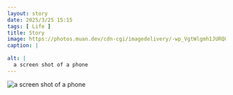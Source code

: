 ```yaml
---
layout: story
date: 2025/3/25 15:15
tags: [ Life ]
title: Story
image: https://photos.muan.dev/cdn-cgi/imagedelivery/-wp_VgtWlgmh1JURQ8t1mg/8be9cf46-4f24-492e-79bb-8eb292b36d00/public
caption: |
  
alt: |
  a screen shot of a phone
---
```



![a screen shot of a phone](https://photos.muan.dev/cdn-cgi/imagedelivery/-wp_VgtWlgmh1JURQ8t1mg/8be9cf46-4f24-492e-79bb-8eb292b36d00/public)


